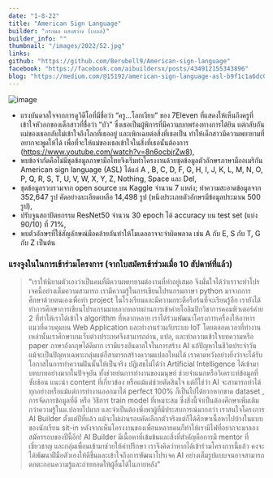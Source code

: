 ```yaml
---
date: "1-8-22"
title: "American Sign Language"
builder: "กรกมล แสงสว่าง (เบลล์)"
builder_info: ""
thumbnail: "/images/2022/52.jpg"
links:
github: "https://github.com/Berubell9/American-sign-language"
facebook: "https://facebook.com/aibuildersx/posts/434912155343896"
blog: "https://medium.com/@15192/american-sign-language-asl-b9f1c1a6dc01"
---
```


![image](/images/2022/52.jpg)

- แรงบันดาลใจจากการดูวิดีโอที่มีชื่อว่า “ครู…โลกเงียบ” ของ 7Eleven ที่แสดงให้เห็นถึงครูที่เข้าใจหัวอกของเด็กสาวที่ชื่อว่า “บัว” ซึ่งเธอเป็นผู้พิการที่มีความบกพร่องทางการได้ยิน แต่กลับกันแม่ของเธอกลับไม่เข้าใจถึงโลกที่เธออยู่ และเพิกเฉยต่อสิ่งที่เธอเป็น ทำให้เด็กสาวมีความพยายามที่อยากจะพูดให้ได้ เพื่อที่จะให้แม่ของเธอเข้าใจในสิ่งที่เธอนั้นต้องการ (https://www.youtube.com/watch?v=8n6ocbjrZw8),
- พบข้อจำกัดคือไม่มีชุดข้อมูลภาษามือไทยจึงเริ่มทำโครงงานด้วยชุดข้อมูลตัวอักษรภาษามืออเมริกัน American sign language (ASL) ได้แก่ A , B, C, D, F, G, H, I, J, K, L, M, N, O, P, Q, R, S, T, U, V, W, X, Y, Z, Nothing, Space และ Del,
- ชุดข้อมูลรวบรวมจาก open source บน Kaggle จำนวน 7 แหล่ง; ทำความสะอาดข้อมูลจาก 352,647 รูป คัดอย่างละเอียดเหลือ 14,498 รูป (หนึงประเภทตัวอักษรมีข้อมูลประมาณ 500 รูป),
- ปรับจูนสถาปัตยกรรม ResNet50 จำนวน 30 epoch ได้ accuracy บน test set (แบ่ง 90/10) ที่ 71%,
- พบตัวอักษรที่ใช้สัญลักษณ์มือคล้ายกันทำให้โมเดลอาจจะจำผิดพลาด เช่น A กับ E, S กับ T, G กับ Z เป็นต้น

### แรงจูงในในการเข้าร่วมโครงการ (จากใบสมัครเข้าร่วมเมื่อ 10 สัปดาห์ที่แล้ว)

> "เราให้นิยามตัวเองว่าเป็นคนที่มีความพยายามต่องานที่ทำอยู่เสมอ จึงมั่นใจได้ว่าเราจะทำโปรเจคนี้อย่างเต็มความสามารถ เรามีความรู้ในการเขียนโปรแกรมภาษา python มาจากการศึกษาด้วยตนเองเพื่อทำ project ในโรงเรียนและมีความกระตือรือร้นที่จะเรียนรู้อีก เรายังได้ทำการศึกษาการเขียนโปรแกรมมาหลากหลายผ่านการเข้าค่ายโอลิมปิกวิชาการคอมพิวเตอร์ค่าย 2 ที่ทำให้เราได้เข้าใจ algorithm ที่หลากหลาย เราได้ร่วมพัฒนาโครงการเครื่องให้อาหารแมวที่ควบคุมบน Web Application และทำงานร่วมกับระบบ IoT โดยตลอดเวลาที่ทำงานเหล่านั้นเราศึกษาบนเว็บต่างประเทศจึงสามารถอ่าน, แปล, และทำความเข้าใจบทความหรือ paper ภาษาอังกฤษได้ดีมาก เรามีแรงบันดาลใจในการสร้าง AI แก้ปัญหาในชีวิตประจำวัน แม้จะเป็นปัญหาเฉพาะกลุ่มแต่ก็สามารถสร้างความแปลกใหม่ได้ เราคาดหวังอย่างยิ่งว่าจะได้รับโอกาสในการทำความฝันนั้นให้เป็นจริง  ปฏิเสธไม่ได้ว่า Artificial Intelligence ได้เข้ามาบทบาทอย่างมากในปัจจุบัน ทั้งช่วยย่นการทำงานของมนุษย์ ช่วยจำแนกหรือวิเคราะห์ข้อมูลที่ซับซ้อน แนะนำ content ที่เกี่ยวข้อง หรือแม้แต่ช่วยตัดสินใจ แต่ก็ใช่ว่า AI จะสามารถทำได้ทุกอย่างหรือแม้แต่การทำงานออกมาได้ perfect 100% ก็เป็นไปได้ยากหากขาด dataset , การจัดการข้อมูลที่ดี หรือ วิธีการ train model ที่เหมาะสม ซึ่งสิ่งนี้จำเป็นต้องศึกษาเพิ่มเติมกว่าความรู้ในม.ปลายไปมาก และจำเป็นต้องพึ่งพาผู้ที่มีประสบการณ์มากกว่า  เราสนใจโครงการ AI Builder ตั้งแต่ปีที่แล้ว แม้จะไม่ผ่านรอบคัดเลือกตัวจริงแต่ก็ได้ศึกษาเนื้อหาไปบ้างในแบบของนักเรียน sit-in หลังจากเห็นโครงงานของเพื่อนหลายคนก็ทำให้เรามีไฟที่อยากจะมาลองสมัครรอบของปีนี้อีก! AI Builder มีเนื้อหาที่เข้มข้นและสิ่งที่สำคัญคือการมี mentor ที่เชี่ยวชาญ และกลุ่มเพื่อนเข้ามาช่วยให้คำปรึกษา เราจึงคิดว่าหากได้เข้าร่วมโครงการนี้แล้ว คงจะได้พัฒนาฝีมือตัวเองให้ดีขึ้นและเข้าใจถึงการพัฒนาโปรเจค AI อย่างเต็มรูปแบบจนอาจสามารถตกตะกอนความรู้และถ่ายทอดให้ผู้อื่นได้ในภายหลัง"